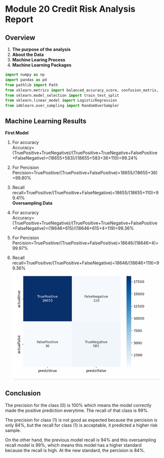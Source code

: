 # Module 20 Credit Risk Analysis Report
## Overview 
1. **The purpose of the analysis**
2. **About the Data**
3. **Machine Learing Process**
4. **Machine Learning Packages**     
```python 
import numpy as np
import pandas as pd
from pathlib import Path
from sklearn.metrics import balanced_accuracy_score, confusion_matrix, classification_report
from sklearn.model_selection import train_test_split
from sklearn.linear_model import LogisticRegression
from imblearn.over_sampling import RandomOverSampler
``` 
## Machine Learning Results
**First Model**      

1. For accuracy    
Accuracy=(TruePositive+TrueNegative)/(TruePositive+TrueNegative+FalsePositive+FalseNegative)=(18655+583)/(18655+583+36+110)=99.24%
2. For Percision
Percision=TruePositive/(TruePositive+FalsePositive)=18655/(18655+36)=99.80%
3. Recall
recall=TruePositive/(TruePositive+FalseNegative)=18655/(18655+110)=99.41%    
**Oversampling Data**       

1. For accuracy    
Accuracy=(TruePositive+TrueNegative)/(TruePositive+TrueNegative+FalsePositive+FalseNegative)=(18646+615)/(18646+615+4+119)=99.36%
2. For Percision
Percision=TruePositive/(TruePositive+FalsePositive)=18646/(18646+4)=99.97%
3. Recall
recall=TruePositive/(TruePositive+FalseNegative)=18646/(18646+119)=99.36%      
![matrix.PNG](matrix.PNG)

## Conclusion
The precision for the  class (0) is 100% which means the model correctly made the positive prediction everytime. The recall of that class is 99%.            

The precision for class (1) is not good as expected because the percision is only 84%, but the recall for class (1) is acceptable, it predicted a higher risk sample.       

On the other hand, the previous model recall is 94% and this oversampling recall model is 99%, which means this model has a higher standard because the recall is high. At the new standard, the percision is 84%. 